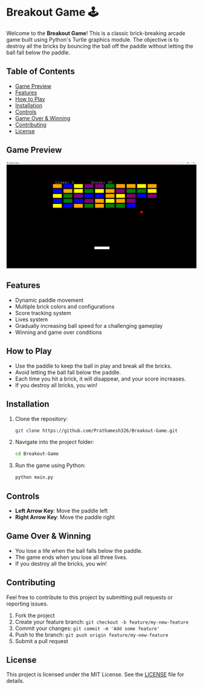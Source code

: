 # Breakout Game 🕹️

Welcome to the **Breakout Game**! This is a classic brick-breaking arcade game built using Python's Turtle graphics module. The objective is to destroy all the bricks by bouncing the ball off the paddle without letting the ball fall below the paddle.

## Table of Contents
- [Game Preview](#game-preview)
- [Features](#features)
- [How to Play](#how-to-play)
- [Installation](#installation)
- [Controls](#controls)
- [Game Over & Winning](#game-over--winning)
- [Contributing](#contributing)
- [License](#license)

## Game Preview

![Breakout Game Screenshot](https://github.com/Prathamesh326/Breakout-Game/blob/a05f05c764b5969583aee47d482288cb69ece171/Screenshot%20(8).png)

## Features
- Dynamic paddle movement
- Multiple brick colors and configurations
- Score tracking system
- Lives system
- Gradually increasing ball speed for a challenging gameplay
- Winning and game over conditions

## How to Play
- Use the paddle to keep the ball in play and break all the bricks.
- Avoid letting the ball fall below the paddle.
- Each time you hit a brick, it will disappear, and your score increases.
- If you destroy all bricks, you win!

## Installation

1. Clone the repository:

   ```bash
   git clone https://github.com/Prathamesh326/Breakout-Game.git
   ```

2. Navigate into the project folder:

   ```bash
   cd Breakout-Game
   ```

3. Run the game using Python:

   ```bash
   python main.py
   ```

## Controls
- **Left Arrow Key**: Move the paddle left
- **Right Arrow Key**: Move the paddle right

## Game Over & Winning
- You lose a life when the ball falls below the paddle.
- The game ends when you lose all three lives.
- If you destroy all the bricks, you win!

## Contributing
Feel free to contribute to this project by submitting pull requests or reporting issues.

1. Fork the project
2. Create your feature branch: `git checkout -b feature/my-new-feature`
3. Commit your changes: `git commit -m 'Add some feature'`
4. Push to the branch: `git push origin feature/my-new-feature`
5. Submit a pull request

## License
This project is licensed under the MIT License. See the [LICENSE](./LICENSE) file for details.
